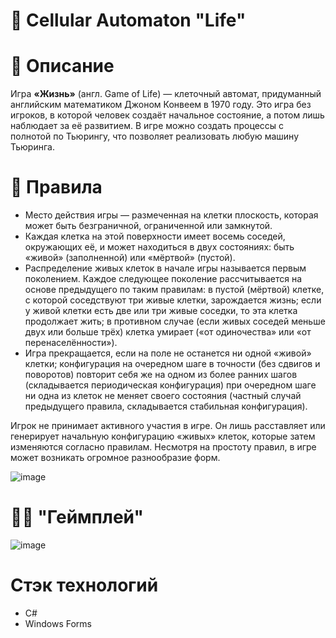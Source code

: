 # 🏁 Cellular Automaton "Life" 
# 📒 Описание 
Игра **«Жизнь»** (англ. Game of Life) — клеточный автомат, придуманный английским математиком Джоном Конвеем в 1970 году. 
Это игра без игроков, в которой человек создаёт начальное состояние, а потом лишь наблюдает за её развитием. 
В игре можно создать процессы с полнотой по Тьюрингу, что позволяет реализовать любую машину Тьюринга.
# 📖 Правила
 - Место действия игры — размеченная на клетки плоскость, которая может быть безграничной, ограниченной или замкнутой.
 - Каждая клетка на этой поверхности имеет восемь соседей, окружающих её, и может находиться в двух состояниях: быть «живой» (заполненной) или «мёртвой» (пустой).
 - Распределение живых клеток в начале игры называется первым поколением. Каждое следующее поколение рассчитывается на основе предыдущего по таким правилам:
     в пустой (мёртвой) клетке, с которой соседствуют три живые клетки, зарождается жизнь;
     если у живой клетки есть две или три живые соседки, то эта клетка продолжает жить;
     в противном случае (если живых соседей меньше двух или больше трёх) клетка умирает («от одиночества» или «от перенаселённости»).
 - Игра прекращается, если
     на поле не останется ни одной «живой» клетки;
     конфигурация на очередном шаге в точности (без сдвигов и поворотов) повторит себя же на одном из более ранних шагов (складывается периодическая конфигурация)
     при очередном шаге ни одна из клеток не меняет своего состояния (частный случай предыдущего правила, складывается стабильная конфигурация).
   
Игрок не принимает активного участия в игре. Он лишь расставляет или генерирует начальную конфигурацию «живых» клеток, которые затем изменяются согласно правилам.
Несмотря на простоту правил, в игре может возникать огромное разнообразие форм.

![image](https://github.com/user-attachments/assets/16334799-8b1d-43cc-a030-4f5f14b0420b)

# 🤷‍♂️ "Геймплей" 
![image](https://github.com/user-attachments/assets/f78dd369-8817-4078-9a55-c93e3b51cf5e)
# Стэк технологий
 - C#
 - Windows Forms
